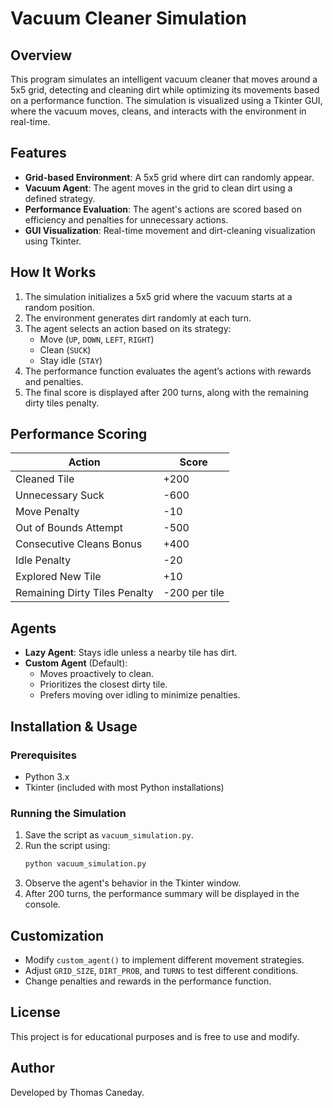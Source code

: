 # Vacuum Cleaner Simulation

## Overview
This program simulates an intelligent vacuum cleaner that moves around a 5x5 grid, detecting and cleaning dirt while optimizing its movements based on a performance function. The simulation is visualized using a Tkinter GUI, where the vacuum moves, cleans, and interacts with the environment in real-time.

## Features
- **Grid-based Environment**: A 5x5 grid where dirt can randomly appear.
- **Vacuum Agent**: The agent moves in the grid to clean dirt using a defined strategy.
- **Performance Evaluation**: The agent's actions are scored based on efficiency and penalties for unnecessary actions.
- **GUI Visualization**: Real-time movement and dirt-cleaning visualization using Tkinter.

## How It Works
1. The simulation initializes a 5x5 grid where the vacuum starts at a random position.
2. The environment generates dirt randomly at each turn.
3. The agent selects an action based on its strategy:
   - Move (`UP`, `DOWN`, `LEFT`, `RIGHT`)
   - Clean (`SUCK`)
   - Stay idle (`STAY`)
4. The performance function evaluates the agent’s actions with rewards and penalties.
5. The final score is displayed after 200 turns, along with the remaining dirty tiles penalty.

## Performance Scoring
| Action | Score |
|--------|-------|
| Cleaned Tile | +200 |
| Unnecessary Suck | -600 |
| Move Penalty | -10 |
| Out of Bounds Attempt | -500 |
| Consecutive Cleans Bonus | +400 |
| Idle Penalty | -20 |
| Explored New Tile | +10 |
| Remaining Dirty Tiles Penalty | -200 per tile |

## Agents
- **Lazy Agent**: Stays idle unless a nearby tile has dirt.
- **Custom Agent** (Default):
  - Moves proactively to clean.
  - Prioritizes the closest dirty tile.
  - Prefers moving over idling to minimize penalties.

## Installation & Usage
### Prerequisites
- Python 3.x
- Tkinter (included with most Python installations)

### Running the Simulation
1. Save the script as `vacuum_simulation.py`.
2. Run the script using:
   ```sh
   python vacuum_simulation.py
   ```
3. Observe the agent's behavior in the Tkinter window.
4. After 200 turns, the performance summary will be displayed in the console.

## Customization
- Modify `custom_agent()` to implement different movement strategies.
- Adjust `GRID_SIZE`, `DIRT_PROB`, and `TURNS` to test different conditions.
- Change penalties and rewards in the performance function.

## License
This project is for educational purposes and is free to use and modify.

## Author
Developed by Thomas Caneday.
